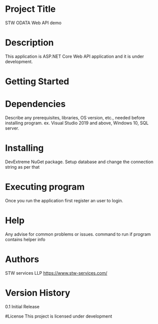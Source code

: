 # Project Title
STW ODATA Web API demo

# Description
This application is ASP.NET Core Web API application and it is under development.

# Getting Started
# Dependencies
Describe any prerequisites, libraries, OS version, etc., needed before installing program. ex. Visual Studio 2019 and above, Windows 10, SQL server.

# Installing
DevExtreme NuGet package. Setup database and change the connection string as per that

# Executing program
Once you run the application first register an user to login.

# Help
Any advise for common problems or issues. command to run if program contains helper info

# Authors
STW services LLP https://www.stw-services.com/

# Version History
0.1 Initial Release

#License
This project is licensed under development
